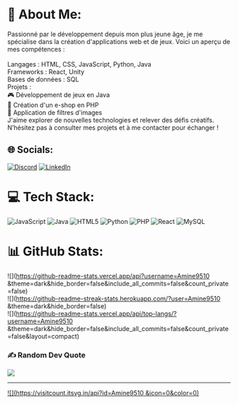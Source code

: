 # 💫 About Me:
Passionné par le développement depuis mon plus jeune âge, je me spécialise dans la création d'applications web et de jeux. Voici un aperçu de mes compétences :<br><br>Langages : HTML, CSS, JavaScript, Python, Java<br>Frameworks : React, Unity<br>Bases de données : SQL<br>Projets :<br>🎮 Développement de jeux en Java<br>🛒 Création d'un e-shop en PHP<br>🎨 Application de filtres d'images<br>J'aime explorer de nouvelles technologies et relever des défis créatifs. N’hésitez pas à consulter mes projets et à me contacter pour échanger !


## 🌐 Socials:
[![Discord](https://img.shields.io/badge/Discord-%237289DA.svg?logo=discord&logoColor=white)](https://discord.gg/jacob01) [![LinkedIn](https://img.shields.io/badge/LinkedIn-%230077B5.svg?logo=linkedin&logoColor=white)](https://linkedin.com/in/https://www.linkedin.com/in/amine-benguesmi-3a70a2290/) 

# 💻 Tech Stack:
![JavaScript](https://img.shields.io/badge/javascript-%23323330.svg?style=for-the-badge&logo=javascript&logoColor=%23F7DF1E) ![Java](https://img.shields.io/badge/java-%23ED8B00.svg?style=for-the-badge&logo=openjdk&logoColor=white) ![HTML5](https://img.shields.io/badge/html5-%23E34F26.svg?style=for-the-badge&logo=html5&logoColor=white) ![Python](https://img.shields.io/badge/python-3670A0?style=for-the-badge&logo=python&logoColor=ffdd54) ![PHP](https://img.shields.io/badge/php-%23777BB4.svg?style=for-the-badge&logo=php&logoColor=white) ![React](https://img.shields.io/badge/react-%2320232a.svg?style=for-the-badge&logo=react&logoColor=%2361DAFB) ![MySQL](https://img.shields.io/badge/mysql-4479A1.svg?style=for-the-badge&logo=mysql&logoColor=white)
# 📊 GitHub Stats:
![](https://github-readme-stats.vercel.app/api?username=Amine9510 &theme=dark&hide_border=false&include_all_commits=false&count_private=false)<br/>
![](https://github-readme-streak-stats.herokuapp.com/?user=Amine9510 &theme=dark&hide_border=false)<br/>
![](https://github-readme-stats.vercel.app/api/top-langs/?username=Amine9510 &theme=dark&hide_border=false&include_all_commits=false&count_private=false&layout=compact)

### ✍️ Random Dev Quote
![](https://quotes-github-readme.vercel.app/api?type=horizontal&theme=radical)

---
[![](https://visitcount.itsvg.in/api?id=Amine9510 &icon=0&color=0)](https://visitcount.itsvg.in)

